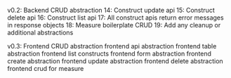 
v0.2: Backend CRUD abstraction
14: Construct update api
15: Construct delete api
16: Construct list api
17: All construct apis return error messages in response objects
18: Measure boilerplate CRUD
19: Add any cleanup or additional abstractions

v0.3: Frontend CRUD abstraction
frontend api abstraction
frontend table abstraction
frontend list constructs
frontend form abstraction
frontend create abstraction
frontend update abstraction
frontend delete abstraction
frontend crud for measure
